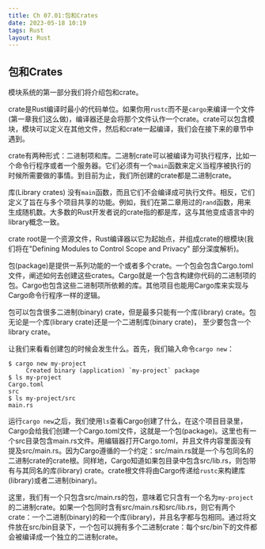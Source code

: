 ```yaml
---
title: Ch 07.01:包和Crates
date: 2023-05-18 10:19
tags: Rust
layout: Rust
---
```

## 包和Crates

模块系统的第一部分我们将介绍包和crate。

crate是Rust编译时最小的代码单位。如果你用`rustc`而不是`cargo`来编译一个文件(第一章我们这么做)，编译器还是会将那个文件认作一个crate。crate可以包含模块，模块可以定义在其他文件，然后和crate一起编译，我们会在接下来的章节中遇到。

crate有两种形式：二进制项和库。二进制crate可以被编译为可执行程序，比如一个命令行程序或者一个服务器。它们必须有一个`main`函数来定义当程序被执行的时候所需要做的事情。到目前为止，我们所创建的crate都是二进制crate。

库(Library crates) 没有`main`函数，而且它们不会编译成可执行文件。相反，它们定义了旨在与多个项目共享的功能。例如，我们在第二章用过的`rand`函数，用来生成随机数。大多数的Rust开发者说的crate指的都是库，这与其他变成语言中的library概念一致。

crate root是一个资源文件，Rust编译器以它为起始点，并组成crate的根模块(我们将在"Defining Modules to Control Scope and Privacy" 部分深度解析)。

包(package)是提供一系列功能的一个或者多个crate。一个包会包含Cargo.toml文件，阐述如何去创建这些crates。Cargo就是一个包含构建你代码的二进制项的包。Cargo也包含这些二进制项所依赖的库。其他项目也能用Cargo库来实现与Cargo命令行程序一样的逻辑。

包可以包含很多二进制(binary) crate，但是最多只能有一个库(library) crate。包无论是一个库(library crate)还是一个二进制库(binary crate)， 至少要包含一个library crate。

让我们来看看创建包的时候会发生什么。首先，我们输入命令`cargo new`：

```shell
$ cargo new my-project
     Created binary (application) `my-project` package
$ ls my-project
Cargo.toml
src
$ ls my-project/src
main.rs
```

运行`cargo new`之后，我们使用`ls`查看Cargo创建了什么，在这个项目目录里，Cargo会给我们创建一个Cargo.toml文件，这就是一个包(package)。这里也有一个src目录包含main.rs文件。用编辑器打开Cargo.toml，并且文件内容里面没有提及src/main.rs。因为Cargo遵循的一个约定：src/main.rs就是一个与包同名的二进制crate的crate根。同样地，Cargo知道如果包目录中包含src/lib.rs，则包带有与其同名的库(library) crate。crate根文件将由Cargo传递给`rustc`来构建库(library)或者二进制(binary)。

这里，我们有一个只包含src/main.rs的包，意味着它只含有一个名为`my-project`的二进制crate。如果一个包同时含有src/main.rs和src/lib.rs，则它有两个crate：一个二进制(binary)的和一个库(library)，并且名字都与包相同。通过将文件放在src/bin目录下，一个包可以拥有多个二进制crate：每个src/bin下的文件都会被编译成一个独立的二进制crate。